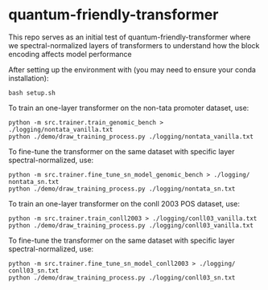 # quantum-friendly-transformer

This repo serves as an initial test of quantum-friendly-transformer where we spectral-normalized layers of transformers to understand how the block encoding affects model performance

After setting up the environment with (you may need to ensure your conda installation):

```
bash setup.sh
```

To train an one-layer transformer on the non-tata promoter dataset, use:

```
python -m src.trainer.train_genomic_bench > ./logging/nontata_vanilla.txt
python ./demo/draw_training_process.py ./logging/nontata_vanilla.txt
```

To fine-tune the transformer on the same dataset with specific layer spectral-normalized, use:

```
python -m src.trainer.fine_tune_sn_model_genomic_bench > ./logging/
nontata_sn.txt
python ./demo/draw_training_process.py ./logging/nontata_sn.txt
```

To train an one-layer transformer on the conll 2003 POS dataset, use:

```
python -m src.trainer.train_conll2003 > ./logging/conll03_vanilla.txt
python ./demo/draw_training_process.py ./logging/conll03_vanilla.txt
```

To fine-tune the transformer on the same dataset with specific layer spectral-normalized, use:

```
python -m src.trainer.fine_tune_sn_model_conll2003 > ./logging/
conll03_sn.txt
python ./demo/draw_training_process.py ./logging/conll03_sn.txt
```
